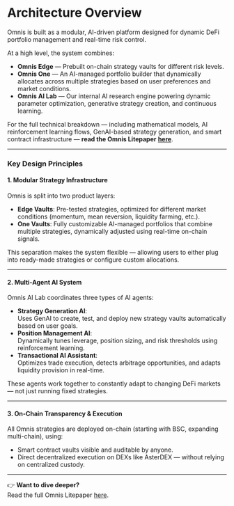 # Architecture Overview

Omnis is built as a modular, AI-driven platform designed for dynamic DeFi portfolio management and real-time risk control.

At a high level, the system combines:

* **Omnis Edge** — Prebuilt on-chain strategy vaults for different risk levels.
* **Omnis One** — An AI-managed portfolio builder that dynamically allocates across multiple strategies based on user preferences and market conditions.
* **Omnis AI Lab** — Our internal AI research engine powering dynamic parameter optimization, generative strategy creation, and continuous learning.

For the full technical breakdown — including mathematical models, AI reinforcement learning flows, GenAI-based strategy generation, and smart contract infrastructure — **read the Omnis Litepaper** [**here**](https://drive.google.com/file/d/1ItjHhR_KYrBKJDWAGnY98bkY2GTH6FDR/view?usp=sharing).

***

### Key Design Principles

#### 1. Modular Strategy Infrastructure

Omnis is split into two product layers:

* **Edge Vaults**: Pre-tested strategies, optimized for different market conditions (momentum, mean reversion, liquidity farming, etc.).
* **One Vaults**: Fully customizable AI-managed portfolios that combine multiple strategies, dynamically adjusted using real-time on-chain signals.

This separation makes the system flexible — allowing users to either plug into ready-made strategies or configure custom allocations.

***

#### 2. Multi-Agent AI System

Omnis AI Lab coordinates three types of AI agents:

* **Strategy Generation AI**:\
  Uses GenAI to create, test, and deploy new strategy vaults automatically based on user goals.
* **Position Management AI**:\
  Dynamically tunes leverage, position sizing, and risk thresholds using reinforcement learning.
* **Transactional AI Assistant**:\
  Optimizes trade execution, detects arbitrage opportunities, and adapts liquidity provision in real-time.

These agents work together to constantly adapt to changing DeFi markets — not just running fixed strategies.

***

#### 3. On-Chain Transparency & Execution

All Omnis strategies are deployed on-chain (starting with BSC, expanding multi-chain), using:

* Smart contract vaults visible and auditable by anyone.
* Direct decentralized execution on DEXs like AsterDEX — without relying on centralized custody.

***

👉 **Want to dive deeper?**\
Read the full Omnis Litepaper [here](https://drive.google.com/file/d/1ItjHhR_KYrBKJDWAGnY98bkY2GTH6FDR/view?usp=sharing).
